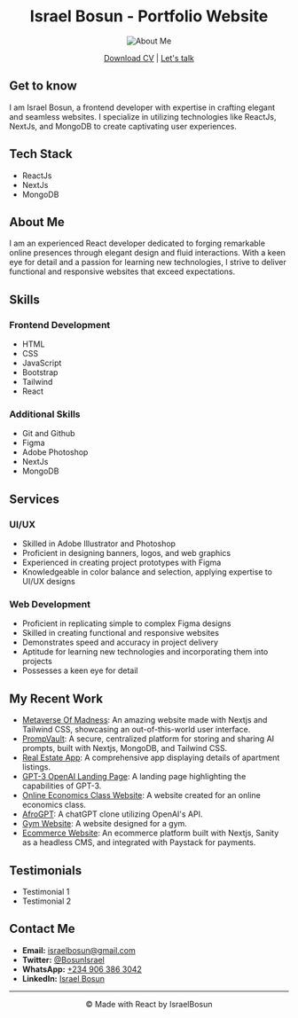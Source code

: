 <h1 align="center">Israel Bosun - Portfolio Website</h1>

<p align="center">
  <img src="about-image" alt="About Me" />
</p>

<p align="center">
  <a href="cv-link">Download CV</a> |
  <a href="mailto:israelbosun@gmail.com">Let's talk</a>
</p>

## Get to know
I am Israel Bosun, a frontend developer with expertise in crafting elegant and seamless websites. I specialize in utilizing technologies like ReactJs, NextJs, and MongoDB to create captivating user experiences.

## Tech Stack
- ReactJs
- NextJs
- MongoDB

## About Me
I am an experienced React developer dedicated to forging remarkable online presences through elegant design and fluid interactions. With a keen eye for detail and a passion for learning new technologies, I strive to deliver functional and responsive websites that exceed expectations.

## Skills
### Frontend Development
- HTML
- CSS
- JavaScript
- Bootstrap
- Tailwind
- React

### Additional Skills
- Git and Github
- Figma
- Adobe Photoshop
- NextJs
- MongoDB

## Services
### UI/UX
- Skilled in Adobe Illustrator and Photoshop
- Proficient in designing banners, logos, and web graphics
- Experienced in creating project prototypes with Figma
- Knowledgeable in color balance and selection, applying expertise to UI/UX designs

### Web Development
- Proficient in replicating simple to complex Figma designs
- Skilled in creating functional and responsive websites
- Demonstrates speed and accuracy in project delivery
- Aptitude for learning new technologies and incorporating them into projects
- Possesses a keen eye for detail

## My Recent Work
- [Metaverse Of Madness](metaverse-demo-link): An amazing website made with Nextjs and Tailwind CSS, showcasing an out-of-this-world user interface.
- [PrompVault](promp-demo-link): A secure, centralized platform for storing and sharing AI prompts, built with Nextjs, MongoDB, and Tailwind CSS.
- [Real Estate App](real-estate-demo-link): A comprehensive app displaying details of apartment listings.
- [GPT-3 OpenAI Landing Page](gpt3-demo-link): A landing page highlighting the capabilities of GPT-3.
- [Online Economics Class Website](economics-demo-link): A website created for an online economics class.
- [AfroGPT](afrogpt-demo-link): A chatGPT clone utilizing OpenAI's API.
- [Gym Website](gym-demo-link): A website designed for a gym.
- [Ecommerce Website](ecommerce-demo-link): An ecommerce platform built with Nextjs, Sanity as a headless CMS, and integrated with Paystack for payments.

## Testimonials
- Testimonial 1
- Testimonial 2

## Contact Me
- **Email:** [israelbosun@gmail.com](mailto:israelbosun@gmail.com)
- **Twitter:** [@BosunIsrael](twitter-link)
- **WhatsApp:** [+234 906 386 3042](whatsapp-link)
- **LinkedIn:** [Israel Bosun](linkedin-link)

---

<p align="center">
  &copy; Made with React by IsraelBosun
</p>
